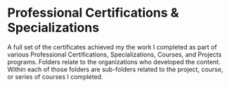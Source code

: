 # Professional Certifications & Specializations
A full set of the certificates achieved my the work I completed as part of various Professional Certifications, Specializations, Courses, and Projects programs.  Folders relate to the organizations who developed the content.  Within each of those folders are sub-folders related to the project, course, or series of courses I completed.
